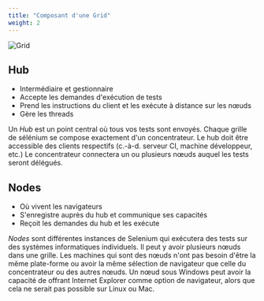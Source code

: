```yaml
---
title: "Composant d'une Grid"
weight: 2
---
```


![Grid](/images/grid.png)

## Hub
* Intermédiaire et gestionnaire
* Accepte les demandes d'exécution de tests
* Prend les instructions du client et les exécute à distance sur les nœuds
* Gère les threads

Un _Hub_ est un point central où tous 
vos tests sont envoyés.
Chaque grille de sélénium se compose exactement 
d'un concentrateur. Le hub doit être accessible
des clients respectifs (c.-à-d. serveur CI, machine développeur, etc.)
Le concentrateur connectera un ou plusieurs nœuds
auquel les tests seront délégués.

## Nodes

* Où vivent les navigateurs
* S'enregistre auprès du hub et communique ses capacités
* Reçoit les demandes du hub et les exécute

_Nodes_ sont différentes instances de Selenium
qui exécutera des tests sur des 
systèmes informatiques individuels.
Il peut y avoir plusieurs nœuds dans une grille.
Les machines qui sont des nœuds n'ont 
pas besoin d'être la même plate-forme
ou avoir la même sélection de navigateur 
que celle du concentrateur ou des autres nœuds.
Un nœud sous Windows peut avoir la capacité de
offrant Internet Explorer comme option de navigateur,
alors que cela ne serait pas possible sur Linux ou Mac.

